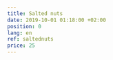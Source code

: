 ```yaml
---
title: Salted nuts
date: 2019-10-01 01:18:00 +02:00
position: 0
lang: en
ref: saltednuts
price: 25
---
```


